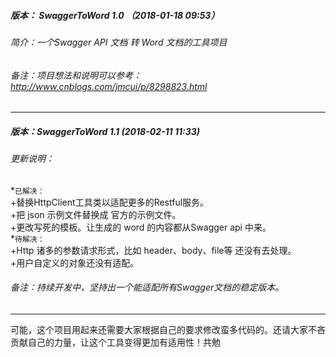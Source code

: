##### 版本： SwaggerToWord 1.0 （2018-01-18 09:53）
###### 简介：一个Swagger API 文档 转 Word 文档的工具项目
###### 备注：项目想法和说明可以参考：http://www.cnblogs.com/jmcui/p/8298823.html
*****
##### 版本：SwaggerToWord 1.1 (2018-02-11 11:33)
###### 更新说明：
*`已解决：`   
+替换HttpClient工具类以适配更多的Restful服务。   
+把 json 示例文件替换成 官方的示例文件。    
+更改写死的模板。让生成的 word 的内容都从Swagger api 中来。   
*`待解决：`    
+Http 诸多的参数请求形式，比如 header、body、file等 还没有去处理。   
+用户自定义的对象还没有适配。   
###### 备注：持续开发中，坚持出一个能适配所有Swagger文档的稳定版本。
*****
可能，这个项目用起来还需要大家根据自己的要求修改蛮多代码的。还请大家不吝贡献自己的力量，让这个工具变得更加有适用性！共勉
